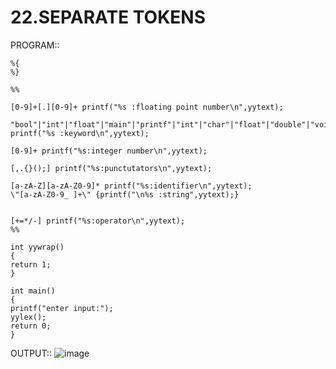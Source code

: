 # 22.SEPARATE TOKENS

PROGRAM::

	%{
	%}

	%%

	[0-9]+[.][0-9]+ printf("%s :floating point number\n",yytext);

	"bool"|"int"|"float"|"main"|"printf"|"int"|"char"|"float"|"double"|"void"|"if"|"while"|"for"|"do"|"main"|"return"|"else"|"elseif"  printf("%s :keyword\n",yytext);

	[0-9]+ printf("%s:integer number\n",yytext);

	[,.{}();] printf("%s:punctutators\n",yytext);

	[a-zA-Z][a-zA-Z0-9]* printf("%s:identifier\n",yytext);
	\"[a-zA-Z0-9_ ]+\" {printf("\n%s :string",yytext);} 


	[+=*/-] printf("%s:operator\n",yytext);
	%%
	
	int yywrap()
	{
	return 1;
	}

	int main()
	{
  	printf("enter input:");
	yylex();
	return 0;
	}

OUTPUT::
![image](https://github.com/user-attachments/assets/c32a8d0e-c255-43b2-aa4c-39110215f3f3)
